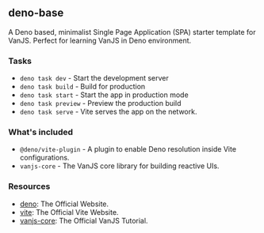 ## deno-base

A Deno based, minimalist Single Page Application (SPA) starter template for VanJS. Perfect for learning VanJS in Deno environment.


### Tasks

* `deno task dev` - Start the development server
* `deno task build` - Build for production
* `deno task start` - Start the app in production mode
* `deno task preview` - Preview the production build
* `deno task serve` - Vite serves the app on the network.


### What's included

* `@deno/vite-plugin` - A plugin to enable Deno resolution inside Vite configurations.
* `vanjs-core` - The VanJS core library for building reactive UIs.


### Resources

* [deno](https://deno.com): The Official Website.
* [vite](https://vite.dev): The Official Vite Website.
* [vanjs-core](https://vanjs.org/tutorial): The Official VanJS Tutorial.
